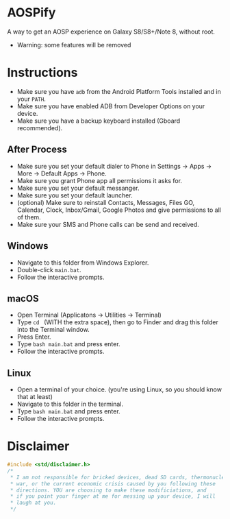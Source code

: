 # AOSPify
A way to get an AOSP experience on Galaxy S8/S8+/Note 8, without root.
- Warning: some features will be removed

# Instructions
- Make sure you have `adb` from the Android Platform Tools installed and in your `PATH`.
- Make sure you have enabled ADB from Developer Options on your device.
- Make sure you have a backup keyboard installed (Gboard recommended).
## After Process
- Make sure you set your default dialer to Phone in Settings -> Apps -> More -> Default Apps -> Phone.
- Make sure you grant Phone app all permissions it asks for.
- Make sure you set your default messanger.
- Make sure you set your default launcher.
- (optional) Make sure to reinstall Contacts, Messages, Files GO, Calendar, Clock, Inbox/Gmail, Google Photos and give permissions to all of them.
- Make sure your SMS and Phone calls can be send and received.

## Windows
 - Navigate to this folder from Windows Explorer.
 - Double-click `main.bat`.
 - Follow the interactive prompts.

## macOS
 - Open Terminal (Applicatons -> Utilities -> Terminal)
 - Type `cd ` (WITH the extra space), then go to Finder and drag this folder into the Terminal window.
 - Press Enter.
 - Type `bash main.bat` and press enter.
 - Follow the interactive prompts.

## Linux
 - Open a terminal of your choice. (you're using Linux, so you should know that at least)
 - Navigate to this folder in the terminal.
 - Type `bash main.bat` and press enter.
 - Follow the interactive prompts.

# Disclaimer
```cpp
#include <std/disclaimer.h>
/*
 * I am not responsible for bricked devices, dead SD cards, thermonuclear
 * war, or the current economic crisis caused by you following these
 * directions. YOU are choosing to make these modificiations, and
 * if you point your finger at me for messing up your device, I will
 * laugh at you.
 */
```
